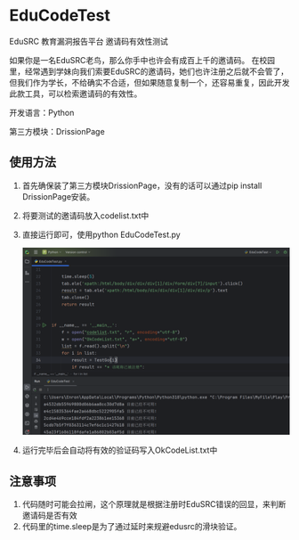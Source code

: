 # EduCodeTest
EduSRC 教育漏洞报告平台 邀请码有效性测试

如果你是一名EduSRC老鸟，那么你手中也许会有成百上千的邀请码。
在校园里，经常遇到学妹向我们索要EduSRC的邀请码，她们也许注册之后就不会管了，但我们作为学长，不给确实不合适，但如果随意复制一个，还容易重复，因此开发此款工具，可以检索邀请码的有效性。

开发语言：Python

第三方模块：DrissionPage

## 使用方法
1. 首先确保装了第三方模块DrissionPage，没有的话可以通过pip install DrissionPage安装。
2. 将要测试的邀请码放入codelist.txt中
3. 直接运行即可，使用python EduCodeTest.py

   ![image](./img/1.png)
   
6. 运行完毕后会自动将有效的验证码写入OkCodeList.txt中

## 注意事项
1. 代码随时可能会拉闸，这个原理就是根据注册时EduSRC错误的回显，来判断邀请码是否有效
2. 代码里的time.sleep是为了通过延时来规避edusrc的滑块验证。

